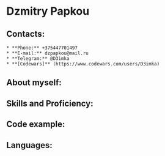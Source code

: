 # Dzmitry Papkou
## Contacts:
    * **Phone:** +375447701497
    * **E-mail:** dzpapkou@mail.ru
    * **Telegram:** @D3imka
    * **[Codewars]** (https://www.codewars.com/users/D3imka)
## About myself:
## Skills and Proficiency:
## Code example:
## Languages:
